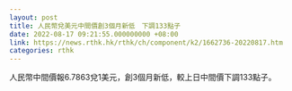 ```yaml
---
layout: post
title: 人民幣兌美元中間價創3個月新低　下調133點子
date: 2022-08-17 09:21:55.000000000 +08:00
link: https://news.rthk.hk/rthk/ch/component/k2/1662736-20220817.htm
categories: rthk
---
```


人民幣中間價報6.7863兌1美元，創3個月新低，較上日中間價下調133點子。
